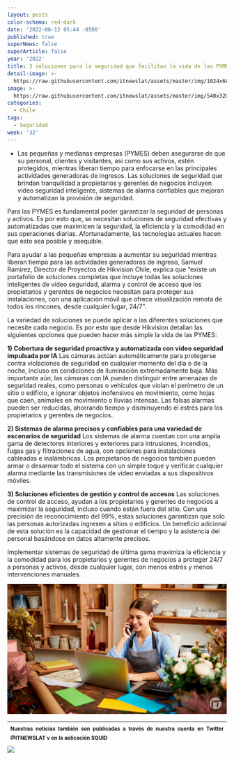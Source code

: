 ```yaml
---
layout: posts
color-schema: red-dark
date: '2022-08-12 05:44 -0500'
published: true
superNews: false
superArticle: false
year: '2022'
title: 3 soluciones para la seguridad que facilitan la vida de las PYMES
detail-image: >-
  https://raw.githubusercontent.com/itnewslat/assets/master/img/1024x680/mujer-pyme-g.jpg
image: >-
  https://raw.githubusercontent.com/itnewslat/assets/master/img/540x320/mujer-pyme-p.jpg
categories:
  - Chile
tags:
  - Seguridad
week: '32'
---
```

- Las pequeñas y medianas empresas (PYMES) deben asegurarse de que su personal, clientes y visitantes, así como sus activos, estén protegidos, mientras liberan tiempo para enfocarse en las principales actividades generadoras de ingresos. Las soluciones de seguridad que brindan tranquilidad a propietarios y gerentes de negocios incluyen video seguridad inteligente, sistemas de alarma confiables que mejoran y automatizan la provisión de seguridad.

Para las PYMES es fundamental poder garantizar la seguridad de personas y activos. Es por esto que, se necesitan soluciones de seguridad efectivas y automatizadas que maximicen la seguridad, la eficiencia y la comodidad en sus operaciones diarias. Afortunadamente, las tecnologías actuales hacen que esto sea posible y asequible. 

Para ayudar a las pequeñas empresas a aumentar su seguridad mientras liberan tiempo para las actividades generadoras de ingreso, Samuel Ramirez, Director de Proyectos de Hikvision Chile, explica que “existe un portafolio de soluciones completas que incluye todas las soluciones inteligentes de video seguridad, alarma y control de acceso que los propietarios y gerentes de negocios necesitan para proteger sus instalaciones, con una aplicación móvil que ofrece visualización remota de todos los rincones, desde cualquier lugar, 24/7”.

La variedad de soluciones se puede aplicar a las diferentes soluciones que necesite cada negocio. Es por esto que desde Hikvision detallan las siguientes opciones que pueden hacer más simple la vida de las PYMES: 

**1)	Cobertura de seguridad proactiva y automatizada con video seguridad impulsada por IA**
Las cámaras actúan automáticamente para protegerse contra violaciones de seguridad en cualquier momento del día o de la noche, incluso en condiciones de iluminación extremadamente baja. Más importante aún, las cámaras con IA pueden distinguir entre amenazas de seguridad reales, como personas o vehículos que violan el perímetro de un sitio o edificio, e ignorar objetos inofensivos en movimiento, como hojas que caen, animales en movimiento o lluvias intensas. Las falsas alarmas pueden ser reducidas, ahorrando tiempo y disminuyendo el estrés para los propietarios y gerentes de negocios.

**2)	Sistemas de alarma precisos y confiables para una variedad de escenarios de seguridad**
Los sistemas de alarma cuentan con una amplia gama de detectores interiores y exteriores para intrusiones, incendios, fugas gas y filtraciones de agua, con opciones para instalaciones cableadas e inalámbricas. Los propietarios de negocios también pueden armar o desarmar todo el sistema con un simple toque y verificar cualquier alarma mediante las transmisiones de video enviadas a sus dispositivos móviles. 


**3)	Soluciones eficientes de gestión y control de accesos**
Las soluciones de control de acceso, ayudan a los propietarios y gerentes de negocios a maximizar la seguridad, incluso cuando están fuera del sitio. Con una precisión de reconocimiento del 99%, estas soluciones garantizan que solo las personas autorizadas ingresen a sitios o edificios. Un beneficio adicional de esta solución es la capacidad de gestionar el tiempo y la asistencia del personal basándose en datos altamente precisos. 

Implementar sistemas de seguridad de última gama maximiza la eficiencia y la comodidad para los propietarios y gerentes de negocios a proteger 24/7 a personas y activos, desde cualquier lugar, con menos estrés y menos intervenciones manuales.

![](https://raw.githubusercontent.com/itnewslat/assets/master/img/540x320/mujer-pyme-p.jpg)

<table style="height: 42px;" width="569">
<tbody>
<tr>
<td style="text-align: justify;"><sub><strong>Nuestras noticias también son publicadas a través de nuestra cuenta en Twitter <a href="https://twitter.com/itnewslat?lang=es">@ITNEWSLAT</a> y en la aplicación <a href="https://squidapp.co/en/">SQUID</a></strong></sub></td>
</tr>
</tbody>
</table>

<img src="https://tracker.metricool.com/c3po.jpg?hash=56f88a41e39ab42c063cc51676587a04"/>